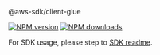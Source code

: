 @aws-sdk/client-glue

[![NPM version](https://img.shields.io/npm/v/@aws-sdk/client-glue/rc.svg)](https://www.npmjs.com/package/@aws-sdk/client-glue)
[![NPM downloads](https://img.shields.io/npm/dm/@aws-sdk/client-glue.svg)](https://www.npmjs.com/package/@aws-sdk/client-glue)

For SDK usage, please step to [SDK readme](https://github.com/aws/aws-sdk-js-v3).

